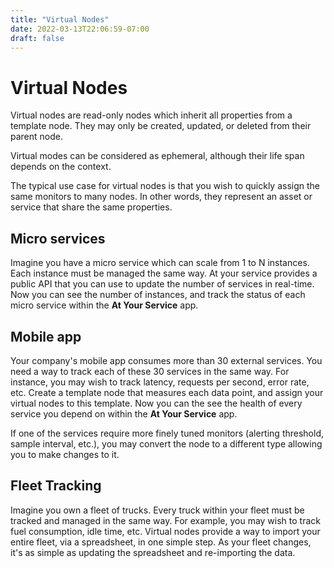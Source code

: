 ```yaml
---
title: "Virtual Nodes"
date: 2022-03-13T22:06:59-07:00
draft: false
---
```


# Virtual Nodes

Virtual nodes are read-only nodes which inherit all properties from a template node. They may only be created, updated, or deleted from their parent node.

Virtual modes can be considered as ephemeral, although their life span depends on the context.

The typical use case for virtual nodes is that you wish to quickly assign the same monitors to many nodes. In other words, they represent an asset or service that share the same properties.

## Micro services

Imagine you have a micro service which can scale from 1 to N instances. Each instance must be managed the same way. At your service provides a public API that you can use to update the number of services in real-time. Now you can see the number of instances, and track the status of each micro service within the **At Your Service** app.

## Mobile app

Your company's mobile app consumes more than 30 external services. You need a way to track each of these 30 services in the same way. For instance, you may wish to track latency, requests per second, error rate, etc. Create a template node that measures each data point, and assign your virtual nodes to this template. Now you can the see the health of every service you depend on within the **At Your Service** app.

If one of the services require more finely tuned monitors (alerting threshold, sample interval, etc.), you may convert the node to a different type allowing you to make changes to it.

## Fleet Tracking

Imagine you own a fleet of trucks. Every truck within your fleet must be tracked and managed in the same way. For example, you may wish to track fuel consumption, idle time, etc. Virtual nodes provide a way to import your entire fleet, via a spreadsheet, in one simple step. As your fleet changes, it's as simple as updating the spreadsheet and re-importing the data.
